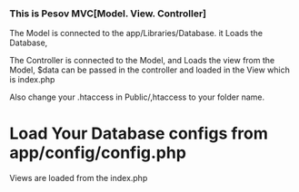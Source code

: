 <h3> This is Pesov MVC[Model. View. Controller]</h3>

The Model is connected to the app/Libraries/Database. it Loads the Database,

The Controller is connected to the Model, and Loads the view from the Model, $data can be passed in the controller and loaded in the View which is index.php

Also change your .htaccess in Public/,htaccess to your folder name.

# Load Your Database configs from app/config/config.php

Views are loaded from the index.php



